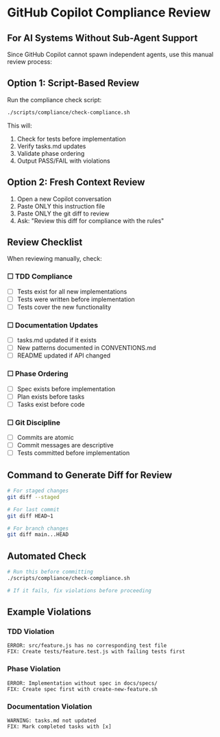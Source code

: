 # GitHub Copilot Compliance Review

## For AI Systems Without Sub-Agent Support

Since GitHub Copilot cannot spawn independent agents, use this manual review process:

## Option 1: Script-Based Review

Run the compliance check script:
```bash
./scripts/compliance/check-compliance.sh
```

This will:
1. Check for tests before implementation
2. Verify tasks.md updates
3. Validate phase ordering
4. Output PASS/FAIL with violations

## Option 2: Fresh Context Review

1. Open a new Copilot conversation
2. Paste ONLY this instruction file
3. Paste ONLY the git diff to review
4. Ask: "Review this diff for compliance with the rules"

## Review Checklist

When reviewing manually, check:

### ☐ TDD Compliance
- [ ] Tests exist for all new implementations
- [ ] Tests were written before implementation
- [ ] Tests cover the new functionality

### ☐ Documentation Updates
- [ ] tasks.md updated if it exists
- [ ] New patterns documented in CONVENTIONS.md
- [ ] README updated if API changed

### ☐ Phase Ordering
- [ ] Spec exists before implementation
- [ ] Plan exists before tasks
- [ ] Tasks exist before code

### ☐ Git Discipline
- [ ] Commits are atomic
- [ ] Commit messages are descriptive
- [ ] Tests committed before implementation

## Command to Generate Diff for Review

```bash
# For staged changes
git diff --staged

# For last commit
git diff HEAD~1

# For branch changes
git diff main...HEAD
```

## Automated Check

```bash
# Run this before committing
./scripts/compliance/check-compliance.sh

# If it fails, fix violations before proceeding
```

## Example Violations

### TDD Violation
```
ERROR: src/feature.js has no corresponding test file
FIX: Create tests/feature.test.js with failing tests first
```

### Phase Violation
```
ERROR: Implementation without spec in docs/specs/
FIX: Create spec first with create-new-feature.sh
```

### Documentation Violation
```
WARNING: tasks.md not updated
FIX: Mark completed tasks with [x]
```